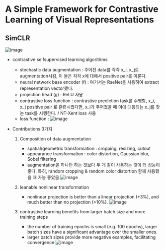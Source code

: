 # A Simple Framework for Contrastive Learning of Visual Representations

## SimCLR
![image](https://user-images.githubusercontent.com/70581043/157814812-682a8bcc-47ca-46ff-b2a7-f49e0484264a.png)

- contrastive selfsupervised learning algorithms 
   - stochastic data augmentation : 주어진 data를 각각 x_i, x_j로 augmentation시킴, 이 둘은 각각 x에 대해서 positive pair를 이룬다. 
   - neural network base encoder (f) : 여기서는 RseNet을 사용하여 extract representation vector했다.
   - projection head (g) : ReLU 사용
   -  contrastive loss function : contrastive prediction task를 수행함, x_i, x_j positive pair 로 훈련시켰다면, x_i가 주어졌을 때 이에 대응되는 x_j를 찾는 task를 시행한다. / NT-Xent loss 사용
   - loss function : ![image](https://user-images.githubusercontent.com/70581043/157815640-fc78c226-72b2-4dc5-bae8-deb012aa7968.png)

- Contributions 3가지
    1. Composition of data augmentation
       - spatial/geometric transformation :  cropping, resizing, cutout 
       - appearance transformation : color distortion, Gaussian blur, Sobel filtering
       - augmentation을 하나만 하는 것보다 두 개 같이 사용하는 것이 더 성능이 좋다. 특히, random cropping & random color distortion 함께 사용했을 때 가능 좋았음
![image](https://user-images.githubusercontent.com/70581043/157816130-d9d96d9f-5dc2-4666-80db-d5d498dbfbb2.png)

    2. leanable nonlinear transformation
        - nonlinear projection is better than a linear projection (+3%), and much better than no projection (>10%). 
![image](https://user-images.githubusercontent.com/70581043/157816289-193e1931-8d14-4115-bd8c-32dd5b8ea89f.png)

    3. contrastive learning benefits from larger batch size and more training steps 
       - the number of training epochs is small (e.g. 100 epochs), larger batch sizes have a significant advantage over the smaller ones.
       - larger batch sizes provide more negative examples, facilitating convergence
![image](https://user-images.githubusercontent.com/70581043/157816569-773cee1f-eee6-4f0f-90b6-ff2e7f69b901.png)
